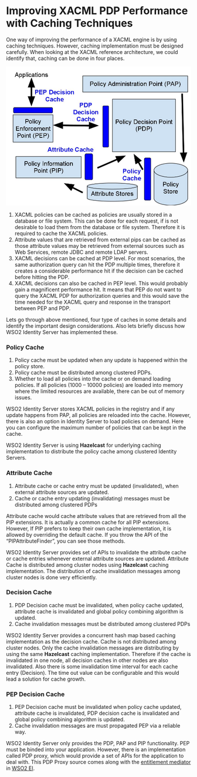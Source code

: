 # Improving XACML PDP Performance with Caching Techniques

One way of improving the performance of a XACML engine is by using
caching techniques. However, caching implementation must be designed
carefully. When looking at the XACML reference architecture, we could
identify that, caching can be done in four places.

![pdp-caching-techniques](../assets/img/tutorials/pdp-caching-techniques.jpg)

1.  XACML policies can be cached as policies are usually stored in a
    database or file system. This can be done for each request, if is
    not desirable to load them from the database or file system.
    Therefore it is required to cache the XACML policies.
2.  Attribute values that are retrieved from external pips can be cached
    as those attribute values may be retrieved from external sources
    such as Web Services, remote JDBC and remote LDAP servers.
3.  XACML decisions can be cached at PDP level. For most scenarios, the
    same authorization query can hit the PDP multiple times, therefore
    it creates a considerable performance hit if the decision can be
    cached before hitting the PDP.
4.  XACML decisions can also be cached in PEP level. This would probably
    gain a magnificent performance hit. It means that PEP do not want to
    query the XACML PDP for authorization queries and this would save
    the time needed for the XACML query and response in the transport
    between PEP and PDP.

Lets go through above mentioned, four type of caches in some details and
identify the important design considerations. Also lets briefly discuss
how WSO2 Identity Server has implemented these.

### Policy Cache

1.  Policy cache must be updated when any update is happened within the
    policy store.
2.  Policy cache must be distributed among clustered PDPs.
3.  Whether to load all policies into the cache or on demand loading
    policies. If all policies (1000 – 10000 policies) are loaded into
    memory where the limited resources are available, there can be out
    of memory issues.

WSO2 Identity Server stores XACML policies in the registry and if any
update happens from PAP, all policies are reloaded into the cache.
However, there is also an option in Identity Server to load policies on
demand. Here you can configure the maximum number of policies that can
be kept in the cache.

WSO2 Identity Server is using **Hazelcast** for underlying caching
implementation to distribute the policy cache among clustered Identity
Servers.

### Attribute Cache

1.  Attribute cache or cache entry must be updated (invalidated), when
    external attribute sources are updated.
2.  Cache or cache entry updating (invalidating) messages must be
    distributed among clustered PDPs

Attribute cache would cache attribute values that are retrieved from all
the PIP extensions. It is actually a common cache for all PIP
extensions. However, If PIP prefers to keep their own cache
implementation, it is allowed by overriding the default cache. If you
throw the API of the “PIPAttributeFinder”, you can see those methods.

WSO2 Identity Server provides set of APIs to invalidate the attribute
cache or cache entries whenever external attribute sources are updated.
Attribute Cache is distributed among cluster nodes using **Hazelcast**
caching implementation. The distribution of cache invalidation messages
among cluster nodes is done very efficiently.

### Decision Cache

1.  PDP Decision cache must be invalidated, when policy cache updated,
    attribute cache is invalidated and global policy combining algorithm
    is updated.
2.  Cache invalidation messages must be distributed among clustered PDPs

WSO2 Identity Server provides a concurrent hash map based caching
implementation as the decision cache. Cache is not distributed among
cluster nodes. Only the cache invalidation messages are distributing by
using the same **Hazelcast** caching implementation. Therefore if the
cache is invalidated in one node, all decision caches in other nodes are
also invalidated. Also there is some invalidation time interval for each
cache entry (Decision). The time out value can be configurable and this
would lead a solution for cache growth.

### PEP Decision Cache

1.  PEP Decision cache must be invalidated when policy cache updated,
    attribute cache is invalidated, PDP decision cache is invalidated
    and global policy combining algorithm is updated.
2.  Cache invalidation messages are must propagated PEP via a reliable
    way.

WSO2 Identity Server only provides the PDP, PAP and PIP functionality.
PEP must be binded into your application. However, there is an
implementation called PDP proxy, which would provide a set of APIs for
the application to deal with. This PDP Proxy source comes along with the
[entitlement
mediator](https://ei.docs.wso2.com/en/latest/micro-integrator/references/mediators/entitlement-Mediator/) in
[WSO2 EI](https://wso2.com/integration/).
